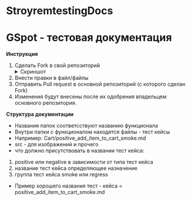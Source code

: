 # StroyremtestingDocs

# GSpot - тестовая документация

**Инструкция**

1. Сделать Fork в свой репозиторий <details><summary>Скриншот</summary>![Fork](src/img/fork_example.png)</details>
2. Внести правки в файл/файлы
3. Отправить Pull request в основной репозиторий (с которого сделан Fork)
4. Изменения будут внесены после их одобрения владельцем основного репозитория.


**Структура документации**
* Названия папок соответсствуют названию функционала
* Внутри папки с функционалом находятся файлы - тест кейсы
* Например: Cart/positive_add_item_to_cart_smoke.md
* src - для изображений и прочего
* что должно присутствовать в названии тест кейса:
1. positive или negative в зависимости от типа тест кейса
2. название тест кейса определяющее назначение
3. группа тест кейса smoke или regress
* Пример хорошего названия тест - кейса = positive_add_item_to_cart_smoke.md
